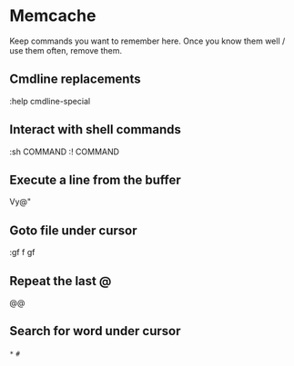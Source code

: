 # Memcache

Keep commands you want to remember here.
Once you know them well / use them often, remove them.

## Cmdline replacements

:help cmdline-special

## Interact with shell commands

:sh COMMAND
:! COMMAND

## Execute a line from the buffer

Vy@"

## Goto file under cursor

:gf
<C-w>f
<C-w>gf

## Repeat the last @

@@

## Search for word under cursor

`*`
`#`
